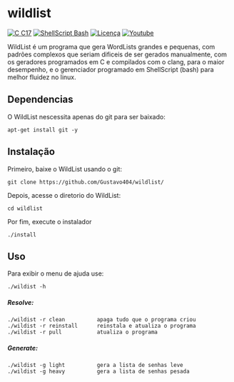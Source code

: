 # wildlist

[![C C17](https://img.shields.io/badge/C-C17-blue)](https://pt.wikipedia.org/wiki/C_(linguagem_de_programa%C3%A7%C3%A3o)) [![ShellScript Bash](https://img.shields.io/badge/ShellScript-Bash-blue)](url) [![Licença](https://img.shields.io/badge/licença-MIT-yellow.svg)](https://github.com/gustavo404/wildlist/blob/main/LICENSE) [![Youtube](https://img.shields.io/badge/Youtube-Gustavo404-red.svg)](https://youtube.com/gustavo404)

WildList é um programa que gera WordLists grandes e pequenas, com padrões complexos que seriam dificeis de ser gerados manualmente, com os geradores programados em C e compilados com o clang, para o maior desempenho, e o gerenciador programado em ShellScript (bash) para melhor fluidez no linux.

Dependencias
----

O WildList nescessita apenas do git para ser baixado:

	apt-get install git -y

Instalação
----

Primeiro, baixe o WildList usando o git:

	git clone https://github.com/Gustavo404/wildlist/

Depois, acesse o diretorio do WildList:

	cd wildlist

Por fim, execute o instalador

	./install

Uso
----

Para exibir o menu de ajuda use:

	./wildist -h
				
##### Resolve:

	./wildist -r clean			apaga tudo que o programa criou
	./wildist -r reinstall		reinstala e atualiza o programa
	./wildist -r pull			atualiza o programa

##### Generate:

	./wildist -g light			gera a lista de senhas leve
	./wildist -g heavy			gera a lista de senhas pesada
